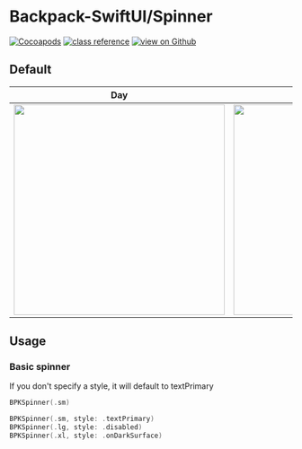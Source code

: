 # Backpack-SwiftUI/Spinner

[![Cocoapods](https://img.shields.io/cocoapods/v/Backpack-SwiftUI.svg?style=flat)](hhttps://cocoapods.org/pods/Backpack-SwiftUI)
[![class reference](https://img.shields.io/badge/Class%20reference-iOS-blue)](https://backpack.github.io/ios/versions/latest/swiftui/Structs/BPKSpinner.html)
[![view on Github](https://img.shields.io/badge/Source%20code-GitHub-lightgrey)](https://github.com/backpack/ios/tree/main/Backpack-SwiftUI/Spinner)

## Default

| Day | Night |
| --- | --- |
| <img src="https://raw.githubusercontent.com/backpack/ios/main/screenshots/iPhone-swiftui_spinner___default_lm.png" alt="" width="375" /> |<img src="https://raw.githubusercontent.com/backpack/ios/main/screenshots/iPhone-swiftui_spinner___default_dm.png" alt="" width="375" /> |

## Usage

### Basic spinner
If you don't specify a style, it will default to textPrimary

```swift
BPKSpinner(.sm)

BPKSpinner(.sm, style: .textPrimary)
BPKSpinner(.lg, style: .disabled)
BPKSpinner(.xl, style: .onDarkSurface)
```